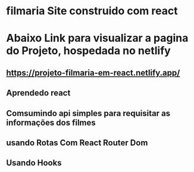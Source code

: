 # filmaria Site construido com react
# Abaixo Link para visualizar a pagina do Projeto, hospedada no netlify
## https://projeto-filmaria-em-react.netlify.app/
 ## Aprendedo react
 ## Comsumindo api simples para requisitar as informações dos filmes
 ## usando Rotas Com React Router Dom
 ## Usando Hooks
